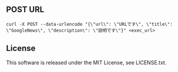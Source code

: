 ## POST URL
```
curl -X POST --data-urlencode "{\"url\": \"URLです\", \"title\": \"GoogleNews\", \"description\": \"説明です\"}" <exec_url>
```


## License
This software is released under the MIT License, see LICENSE.txt.
